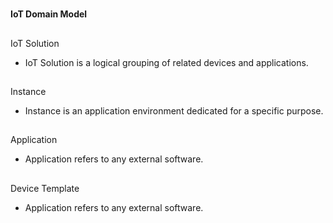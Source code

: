 
# 
**IoT Domain Model**


## 
IoT Solution
* IoT Solution is a logical grouping of related devices and applications.


## 
Instance
* Instance is an application environment dedicated for a specific purpose.


## 
Application
* Application refers to any external software.


## 
Device Template
* Application refers to any external software.
